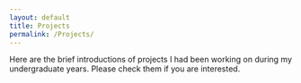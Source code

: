 ```yaml
---
layout: default
title: Projects
permalink: /Projects/
---
```


Here are the brief introductions of projects I had been working on during my undergraduate years. Please check them if you are interested.
